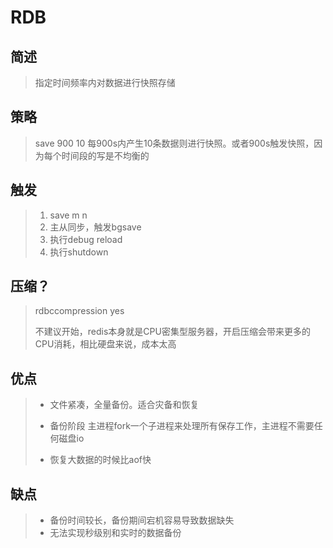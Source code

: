 # RDB

## 简述

> 指定时间频率内对数据进行快照存储

## 策略

> save 900 10 每900s内产生10条数据则进行快照。或者900s触发快照，因为每个时间段的写是不均衡的

## 触发

> 1. save m n
> 2. 主从同步，触发bgsave
> 3. 执行debug reload
> 4. 执行shutdown

## 压缩？

> rdbccompression yes
>
> 不建议开始，redis本身就是CPU密集型服务器，开启压缩会带来更多的CPU消耗，相比硬盘来说，成本太高

## 优点

> * 文件紧凑，全量备份。适合灾备和恢复
>
> * 备份阶段 主进程fork一个子进程来处理所有保存工作，主进程不需要任何磁盘io
>
> * 恢复大数据的时候比aof快

## 缺点

> * 备份时间较长，备份期间宕机容易导致数据缺失
> * 无法实现秒级别和实时的数据备份



